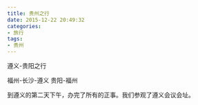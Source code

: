```yaml
---
title: 贵州之行
date: 2015-12-22 20:49:32
categories:
- 旅行
tags:
- 贵州
---
```


遵义-贵阳之行

<!-- more -->

福州-长沙-遵义
贵阳-福州

到遵义的第二天下午，办完了所有的正事。我们参观了遵义会议会址。
